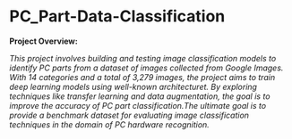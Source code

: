 # PC_Part-Data-Classification

**Project Overview:**

_This project involves building and testing image classification models to identify PC parts from a dataset of images collected from Google Images. With 14 categories and a total of 3,279 images, the project aims to train deep learning models using well-known architecturet. By exploring techniques like transfer learning and data augmentation, the goal is to improve the accuracy of PC part classification.The ultimate goal is to provide a benchmark dataset for evaluating image classification techniques in the domain of PC hardware recognition._
